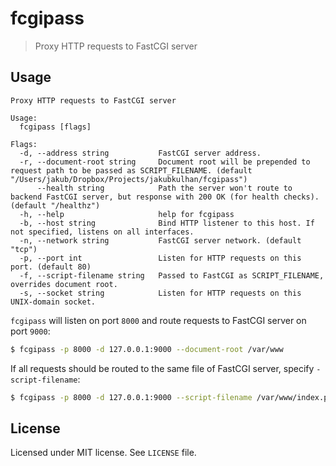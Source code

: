 # fcgipass

> Proxy HTTP requests to FastCGI server

## Usage

```
Proxy HTTP requests to FastCGI server

Usage:
  fcgipass [flags]

Flags:
  -d, --address string           FastCGI server address.
  -r, --document-root string     Document root will be prepended to request path to be passed as SCRIPT_FILENAME. (default "/Users/jakub/Dropbox/Projects/jakubkulhan/fcgipass")
      --health string            Path the server won't route to backend FastCGI server, but response with 200 OK (for health checks). (default "/healthz")
  -h, --help                     help for fcgipass
  -b, --host string              Bind HTTP listener to this host. If not specified, listens on all interfaces.
  -n, --network string           FastCGI server network. (default "tcp")
  -p, --port int                 Listen for HTTP requests on this port. (default 80)
  -f, --script-filename string   Passed to FastCGI as SCRIPT_FILENAME, overrides document root.
  -s, --socket string            Listen for HTTP requests on this UNIX-domain socket.
```

`fcgipass` will listen on port `8000` and route requests to FastCGI server on port `9000`:

```sh
$ fcgipass -p 8000 -d 127.0.0.1:9000 --document-root /var/www
```

If all requests should be routed to the same file of FastCGI server, specify `-script-filename`:

```sh
$ fcgipass -p 8000 -d 127.0.0.1:9000 --script-filename /var/www/index.php
```

## License

Licensed under MIT license. See `LICENSE` file.
